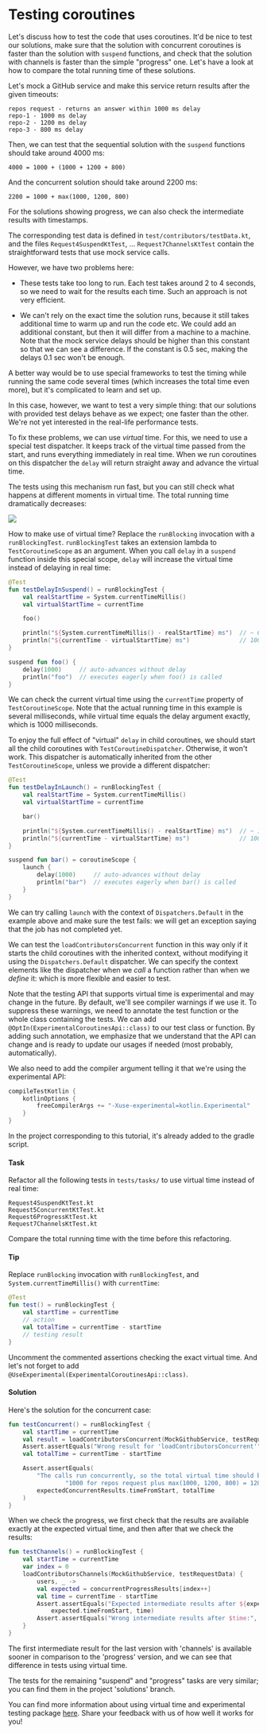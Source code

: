 # Testing coroutines

Let's discuss how to test the code that uses coroutines.
It'd be nice to test our solutions, make sure that the solution with concurrent coroutines is faster than the solution
with `suspend` functions, and check that the solution with channels is faster than the simple "progress" one.
Let's have a look at how to compare the total running time of these solutions.

Let's mock a GitHub service and make this service return results after the given timeouts: 

```
repos request - returns an answer within 1000 ms delay
repo-1 - 1000 ms delay
repo-2 - 1200 ms delay
repo-3 - 800 ms delay
```

Then, we can test that the sequential solution with the `suspend` functions should take around 4000 ms:

```
4000 = 1000 + (1000 + 1200 + 800)
```

And the concurrent solution should take around 2200 ms:

```
2200 = 1000 + max(1000, 1200, 800) 
```

For the solutions showing progress, we can also check the intermediate results with timestamps.

The corresponding test data is defined in `test/contributors/testData.kt`,
and the files `Request4SuspendKtTest`, ... `Request7ChannelsKtTest` contain the straightforward tests that use mock service calls.

However, we have two problems here:

* These tests take too long to run.
Each test takes around 2 to 4 seconds, so we need to wait for the results each time.
Such an approach is not very efficient.
   
* We can't rely on the exact time the solution runs, because it still takes additional time to warm up and run the code etc.
We could add an additional constant, but then it will differ from a machine to a machine.
Note that the mock service delays should be higher than this constant so that we can see a difference.
If the constant is 0.5 sec, making the delays 0.1 sec won't be enough. 

A better way would be to use special frameworks to test the timing while running the same code several times
(which increases the total time even more), but it's complicated to learn and set up.  

In this case, however, we want to test a very simple thing: that our solutions with provided test delays behave as we expect;
one faster than the other.
We're not yet interested in the real-life performance tests.

To fix these problems, we can use *virtual* time.
For this, we need to use a special test dispatcher.
It keeps track of the virtual time passed from the start, and runs everything immediately in real time.
When we run coroutines on this dispatcher the `delay` will return straight away and advance the virtual time.

The tests using this mechanism run fast, but you can still check what happens at different moments in virtual time.
The total running time dramatically decreases:

![](./assets/9-testing/timeComparison.png)

How to make use of virtual time?
Replace the `runBlocking` invocation with a `runBlockingTest`.
`runBlockingTest` takes an extension lambda to `TestCoroutineScope` as an argument.
When you call `delay` in a `suspend` function inside this special scope,
`delay` will increase the virtual time instead of delaying in real time:  

```kotlin
@Test
fun testDelayInSuspend() = runBlockingTest {
    val realStartTime = System.currentTimeMillis()
    val virtualStartTime = currentTime

    foo()

    println("${System.currentTimeMillis() - realStartTime} ms")  // ~ 6 ms
    println("${currentTime - virtualStartTime} ms")              // 1000 ms
}

suspend fun foo() {
    delay(1000)     // auto-advances without delay
    println("foo")  // executes eagerly when foo() is called
}
```

We can check the current virtual time using the `currentTime` property of `TestCoroutineScope`.
Note that the actual running time in this example is several milliseconds,
while virtual time equals the delay argument exactly, which is 1000 milliseconds.

To enjoy the full effect of "virtual" `delay` in child coroutines,
we should start all the child coroutines with `TestCoroutineDispatcher`. 
Otherwise, it won't work.
This dispatcher is automatically inherited from the other `TestCoroutineScope`, unless we provide a different dispatcher:

```kotlin
@Test
fun testDelayInLaunch() = runBlockingTest {
    val realStartTime = System.currentTimeMillis()
    val virtualStartTime = currentTime

    bar()

    println("${System.currentTimeMillis() - realStartTime} ms")  // ~ 11 ms
    println("${currentTime - virtualStartTime} ms")              // 1000 ms
}

suspend fun bar() = coroutineScope {
    launch {
        delay(1000)     // auto-advances without delay
        println("bar")  // executes eagerly when bar() is called
    }
}
```

We can try calling `launch` with the context of `Dispatchers.Default` in the example above
and make sure the test fails: we will get an exception saying that the job has not completed yet.

We can test the `loadContributorsConcurrent` function in this way only if it starts the child coroutines 
with the inherited context, without modifying it using the `Dispatchers.Default` dispatcher.
We can specify the context elements like the dispatcher when we *call* a function rather than when we *define* it:
which is more flexible and easier to test.

Note that the testing API that supports virtual time is experimental and may change in the future.
By default, we'll see compiler warnings if we use it. 
To suppress these warnings, we need to annotate the test function or the whole class containing the tests.
We can add `@OptIn(ExperimentalCoroutinesApi::class)` to our test class or function.
By adding such annotation, we emphasize that we understand that the API can change and is ready
to update our usages if needed (most probably, automatically).
 
We also need to add the compiler argument telling it that we're using the experimental API:

```kotlin
compileTestKotlin {
    kotlinOptions {
        freeCompilerArgs += "-Xuse-experimental=kotlin.Experimental"
    }
}
```

In the project corresponding to this tutorial, it's already added to the gradle script.

#### Task

Refactor all the following tests in `tests/tasks/` to use virtual time instead of real time:

```
Request4SuspendKtTest.kt
Request5ConcurrentKtTest.kt
Request6ProgressKtTest.kt
Request7ChannelsKtTest.kt
```

Compare the total running time with the time before this refactoring.

#### Tip

Replace `runBlocking` invocation with `runBlockingTest`, and
`System.currentTimeMillis()` with `currentTime`:

```kotlin
@Test
fun test() = runBlockingTest {
    val startTime = currentTime
    // action
    val totalTime = currentTime - startTime
    // testing result 
}
```

Uncomment the commented assertions checking the exact virtual time.
And let's not forget to add `@UseExperimental(ExperimentalCoroutinesApi::class)`.

#### Solution

Here's the solution for the concurrent case:

```kotlin
fun testConcurrent() = runBlockingTest {
    val startTime = currentTime
    val result = loadContributorsConcurrent(MockGithubService, testRequestData)
    Assert.assertEquals("Wrong result for 'loadContributorsConcurrent'", expectedConcurrentResults.users, result)
    val totalTime = currentTime - startTime

    Assert.assertEquals(
        "The calls run concurrently, so the total virtual time should be 2200 ms: " +
                "1000 for repos request plus max(1000, 1200, 800) = 1200 for concurrent contributors requests)",
        expectedConcurrentResults.timeFromStart, totalTime
    )
}
```

When we check the progress, we first check that the results are available exactly at the expected virtual time,
and then after that we check the results: 

```kotlin
fun testChannels() = runBlockingTest {
    val startTime = currentTime
    var index = 0
    loadContributorsChannels(MockGithubService, testRequestData) {
        users, _ ->
        val expected = concurrentProgressResults[index++]
        val time = currentTime - startTime
        Assert.assertEquals("Expected intermediate results after ${expected.timeFromStart} ms:",
            expected.timeFromStart, time)
        Assert.assertEquals("Wrong intermediate results after $time:", expected.users, users)
    }
}
```

The first intermediate result for the last version with 'channels' is available sooner in comparison to the 'progress' version,
and we can see that difference in tests using virtual time.

The tests for the remaining "suspend" and "progress" tasks are very similar;
you can find them in the project 'solutions' branch.

You can find more information about using virtual time and
experimental testing package [here](https://kotlin.github.io/kotlinx.coroutines/kotlinx-coroutines-test/).
Share your feedback with us of how well it works for you!
